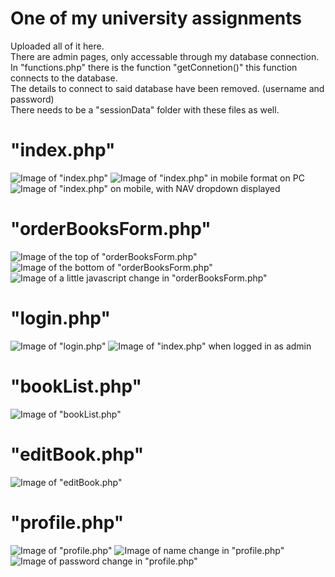 # One of my university assignments

Uploaded all of it here.<br />
There are admin pages, only accessable through my database connection.<br />
In "functions.php" there is the function "getConnetion()" this function connects to the database.<br />
The details to connect to said database have been removed. (username and password)<br />
There needs to be a "sessionData" folder with these files as well.<br />

# "index.php"
![Image of "index.php"](https://github.com/ZiarayZ/bookstore/blob/images/index.PNG)
![Image of "index.php" in mobile format on PC](https://github.com/ZiarayZ/bookstore/blob/images/mobileView.PNG)
![Image of "index.php" on mobile, with NAV dropdown displayed](https://github.com/ZiarayZ/bookstore/blob/images/mobileNavView.png)

# "orderBooksForm.php"
![Image of the top of "orderBooksForm.php"](https://github.com/ZiarayZ/bookstore/blob/images/orderBooksStart.PNG)
![Image of the bottom of "orderBooksForm.php"](https://github.com/ZiarayZ/bookstore/blob/images/orderBooksEnd.PNG)
![Image of a little javascript change in "orderBooksForm.php"](https://github.com/ZiarayZ/bookstore/blob/images/orderBooksEdit.PNG)

# "login.php"
![Image of "login.php"](https://github.com/ZiarayZ/bookstore/blob/images/login.PNG)
![Image of "index.php" when logged in as admin](https://github.com/ZiarayZ/bookstore/blob/images/adminNav.PNG)

# "bookList.php"
![Image of "bookList.php"](https://github.com/ZiarayZ/bookstore/blob/images/bookList.PNG)

# "editBook.php"
![Image of "editBook.php"](https://github.com/ZiarayZ/bookstore/blob/images/editBook.PNG)

# "profile.php"
![Image of "profile.php"](https://github.com/ZiarayZ/bookstore/blob/images/profileStart.PNG)
![Image of name change in "profile.php"](https://github.com/ZiarayZ/bookstore/blob/images/profileName.PNG)
![Image of password change in "profile.php"](https://github.com/ZiarayZ/bookstore/blob/images/profilePassword.PNG)
